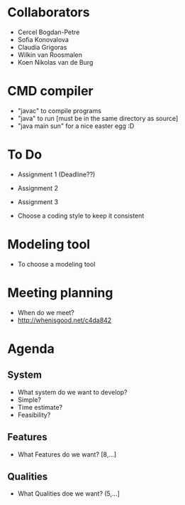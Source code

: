 # Collaborators

- Cercel Bogdan-Petre
- Sofia Konovalova
- Claudia Grigoras
- Wilkin van Roosmalen
- Koen Nikolas van de Burg

# CMD compiler

- "javac" to compile programs
- "java" to run [must be in the same directory as source]
- "java main sun" for a nice easter egg :D

# To Do

- Assignment 1 (Deadline??)

- Assignment 2

- Assignment 3

- Choose a coding style to keep it consistent

# Modeling tool

- To choose a modeling tool

# Meeting planning

- When do we meet?
- 	http://whenisgood.net/c4da842

# Agenda

## System

- What system do we want to develop?
- Simple?
- Time estimate?
- Feasibility?

## Features

- What Features do we want? [8,...]

## Qualities

- What Qualities doe we want? (5,...]
